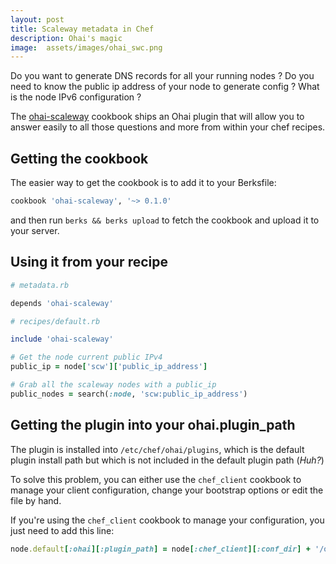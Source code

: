 ```yaml
---
layout: post
title: Scaleway metadata in Chef
description: Ohai's magic
image:  assets/images/ohai_swc.png
---
```


Do you want to generate DNS records for all your running nodes ? Do
you need to know the public ip address of your node to generate
config ? What is the node IPv6 configuration ?

The [ohai-scaleway](https://github.com/elthariel/ohai-scaleway)
cookbook ships an Ohai plugin that will allow you to answer easily to
all those questions and more from within your chef recipes.

## Getting the cookbook

The easier way to get the cookbook is to add it to your Berksfile:

``` ruby
cookbook 'ohai-scaleway', '~> 0.1.0'
```

and then run `berks && berks upload` to fetch the cookbook and upload
it to your server.

## Using it from your recipe

``` ruby
# metadata.rb

depends 'ohai-scaleway'

# recipes/default.rb

include 'ohai-scaleway'

# Get the node current public IPv4
public_ip = node['scw']['public_ip_address']

# Grab all the scaleway nodes with a public_ip
public_nodes = search(:node, 'scw:public_ip_address')
```

## Getting the plugin into your ohai.plugin_path

The plugin is installed into `/etc/chef/ohai/plugins`, which is the
default plugin install path but which is not included in the default
plugin path (_Huh?_)

To solve this problem, you can either use the `chef_client` cookbook
to manage your client configuration, change your bootstrap options or
edit the file by hand.

If you're using the `chef_client` cookbook to manage your
configuration, you just need to add this line:

``` ruby
node.default[:ohai][:plugin_path] = node[:chef_client][:conf_dir] + '/ohai/plugins'
```

